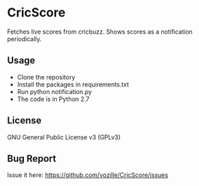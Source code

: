 # CricScore

Fetches live scores from cricbuzz.
Shows scores as a notification periodically.

## Usage

* Clone the repository
* Install the packages in requirements.txt
* Run python notification.py
* The code is in Python 2.7

## License

GNU General Public License v3 (GPLv3)

## Bug Report

Issue it here: https://github.com/vozille/CricScore/issues

